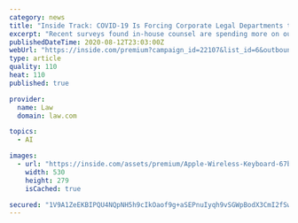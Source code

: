 ```yaml
---
category: news
title: "Inside Track: COVID-19 Is Forcing Corporate Legal Departments to Spend More on Outside Counsel"
excerpt: "Recent surveys found in-house counsel are spending more on outside counsel to handle mostly urgent and unplanned matters connected to the novel coronavirus. Also, the pandemic has created so many changes that may be hitting legal departments at unexpected angles."
publishedDateTime: 2020-08-12T23:03:00Z
webUrl: "https://inside.com/premium?campaign_id=22107&list_id=6&outbound_id=---OUTBOUND-ID---&section_id=---SECTION-ID---&subscriber_token=---SUBSCRIBER-TOKEN---"
type: article
quality: 110
heat: 110
published: true

provider:
  name: Law
  domain: law.com

topics:
  - AI

images:
  - url: "https://inside.com/assets/premium/Apple-Wireless-Keyboard-67b8a74f24a75b5820438684126c96b23f37140ad901a75487ba8db6f2686f8a.png"
    width: 530
    height: 279
    isCached: true

secured: "1V9A1ZeEKBIPQU4NQpNH5h9cIkOaof9g+aSEPnuIyqh9vSGWpBodX3CmI2fSwZabTuEgf/P8FKy8mh1yXMhgMuTKiozSruCmzFsvILCkVHAEHZRUy9RLWNrvziMMKhG+IioOKR+bhcSi3VrfcJzIw1Kbs5Loo31L6FLh82sEM6xnKV3zMH0uBPoBAKU0+klIyLQVKG3u+1ARsknCBHXbfawMyQVNqaerF9SWd9kWC+6mI5CU8QH5nKJJaFc1y9kkxQn5cYFt/d3m2SaebnWrmUSv02DshnHenI/xc+0f3AFjfntVp3fxbgwqjANzB4QrQEjNYvk9uR1j+2+FyAcIbA==;EtzZvfnlPTe09uGl5oUyqQ=="
---
```


